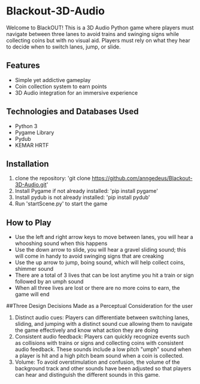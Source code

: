 # Blackout-3D-Audio
Welcome to BlackOUT! 
This is a 3D Audio Python game where players must navigate between three lanes to avoid trains and swinging signs while collecting coins but with no visual aid. 
Players must rely on what they hear to decide when to switch lanes, jump, or slide. 

## Features
* Simple yet addictive gameplay
* Coin collection system to earn points
* 3D Audio integration for an immersive experience

## Technologies and Databases Used
* Python 3
* Pygame Library
* Pydub
* KEMAR HRTF

## Installation
1. clone the repository: 'git clone https://github.com/anngedeus/Blackout-3D-Audio.git'
2. Install Pygame if not already installed: 'pip install pygame'
3. Install pydub is not already installed: 'pip install pydub'
4. Run 'startScene.py' to start the game

## How to Play
* Use the left and right arrow keys to move between lanes, you will hear a whooshing sound when this happens
* Use the down arrow to slide, you will hear a gravel sliding sound; this will come in handy to avoid swinging signs that are creaking
* Use the up arrow to jump, boing sound, which will help collect coins, shimmer sound
* There are a total of 3 lives that can be lost anytime you hit a train or sign followed by an umph sound
* When all three lives are lost or there are no more coins to earn, the game will end

##Three Design Decisions Made as a Perceptual Consideration for the user 
1. Distinct audio cues: Players can differentiate between switching lanes, sliding, and jumping with a distinct sound cue allowing them to navigate the game effectively and know what action they are doing
2. Consistent audio feedback: Players can quickly recognize events such as collisions with trains or signs and collecting coins with consistent audio feedback. These sounds include a low pitch "umph" sound when a player is hit and a high pitch beam sound when a coin is collected. 
3. Volume: To avoid overstimulation and confusion, the volume of the background track and other sounds have been adjusted so that players can hear and distinguish the different sounds in this game.
